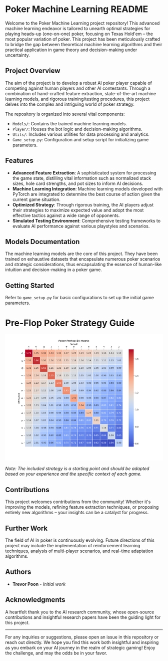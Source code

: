 # Poker Machine Learning README

Welcome to the Poker Machine Learning project repository! This advanced machine learning endeavor is tailored to unearth optimal strategies for playing heads-up (one-on-one) poker, focusing on Texas Hold'em – the most popular variation of poker. This project has been meticulously crafted to bridge the gap between theoretical machine learning algorithms and their practical application in game theory and decision-making under uncertainty.

## Project Overview

The aim of the project is to develop a robust AI poker player capable of competing against human players and other AI contestants. Through a combination of hand-crafted feature extraction, state-of-the-art machine learning models, and rigorous training/testing procedures, this project delves into the complex and intriguing world of poker strategy.

The repository is organized into several vital components:

- `Models/`: Contains the trained machine learning models.
- `Player/`: Houses the bot logic and decision-making algorithms.
- `Utils/`: Includes various utilities for data processing and analytics.
- `Game_setup.py`: Configuration and setup script for initializing game parameters.

## Features

- **Advanced Feature Extraction**: A sophisticated system for processing the game state, distilling vital information such as normalized stack sizes, hole card strengths, and pot sizes to inform AI decisions.
- **Machine Learning Integration**: Machine learning models developed with PyTorch are integrated to determine the best course of action given the current game situation.
- **Optimized Strategy**: Through rigorous training, the AI players adjust their strategies to maximize expected value and adopt the most effective tactics against a wide range of opponents.
- **Simulated Testing Environment**: Comprehensive testing frameworks to evaluate AI performance against various playstyles and scenarios.
  
## Models Documentation

The machine learning models are the core of this project. They have been trained on exhaustive datasets that encapsulate numerous poker scenarios and strategic considerations, thus encapsulating the essence of human-like intuition and decision-making in a poker game.

## Getting Started

Refer to `game_setup.py` for basic configurations to set up the initial game parameters.

# Pre-Flop Poker Strategy Guide

![Preflop Strategy](./images/Preflop_Strategy.png)

*Note: The included strategy is a starting point and should be adapted based on your experience and the specific context of each game.*


## Contributions

This project welcomes contributions from the community! Whether it's improving the models, refining feature extraction techniques, or proposing entirely new algorithms – your insights can be a catalyst for progress.

## Further Work

The field of AI in poker is continuously evolving. Future directions of this project may include the implementation of reinforcement learning techniques, analysis of multi-player scenarios, and real-time adaptation algorithms.

## Authors

- **Trevor Poon** - _Initial work_

## Acknowledgments

A heartfelt thank you to the AI research community, whose open-source contributions and insightful research papers have been the guiding light for this project.

---

For any inquiries or suggestions, please open an issue in this repository or reach out directly. We hope you find this work both insightful and inspiring as you embark on your AI journey in the realm of strategic gaming! Enjoy the challenge, and may the odds be in your favor.